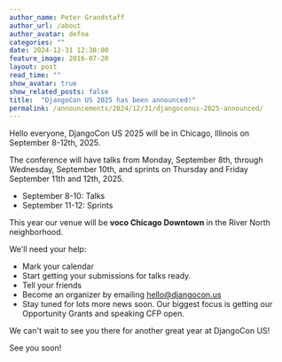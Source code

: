```yaml
---
author_name: Peter Grandstaff
author_url: /about
author_avatar: defna
categories: ""
date: 2024-12-31 12:30:00
feature_image: 2016-07-20
layout: post
read_time: ""
show_avatar: true
show_related_posts: false
title:  "DjangoCon US 2025 has been announced!"
permalink: /announcements/2024/12/31/djangoconus-2025-announced/
---
```


Hello everyone, DjangoCon US 2025 will be in Chicago, Illinois on September 8-12th, 2025.

The conference will have talks from Monday, September 8th, through Wednesday, September 10th, 
and sprints on Thursday and Friday September 11th and 12th, 2025.

- September 8-10: Talks
- September 11-12: Sprints

This year our venue will be **voco Chicago Downtown** in the River North neighborhood.

We'll need your help:
- Mark your calendar
- Start getting your submissions for talks ready.
- Tell your friends
- Become an organizer by emailing [hello@djangocon.us](mailto:hello@djangocon.us)
- Stay tuned for lots more news soon. Our biggest focus is getting our Opportunity Grants and speaking CFP open.

We can't wait to see you there for another great year at DjangoCon US!

See you soon!
